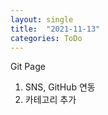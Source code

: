 ```yaml
---
layout: single
title:  "2021-11-13"
categories: ToDo
---
```




Git Page 

1. SNS, GitHub 연동
2. 카테고리 추가



 
